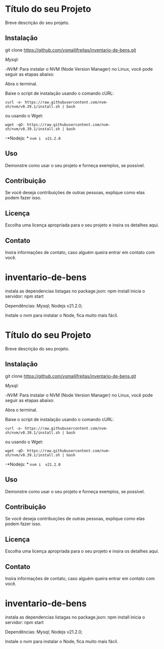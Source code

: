 # Título do seu Projeto

Breve descrição do seu projeto.

## Instalação

git clone https://github.com/ysmailifreitas/inventario-de-bens.git

*Mysql:*

-*NVM:* Para instalar o NVM (Node Version Manager) no Linux, você pode seguir as etapas abaixo:

Abra o terminal.

Baixe o script de instalação usando o comando cURL:

`curl -o- https://raw.githubusercontent.com/nvm-sh/nvm/v0.39.1/install.sh | bash`

ou usando o Wget:

`wget -qO- https://raw.githubusercontent.com/nvm-sh/nvm/v0.39.1/install.sh | bash`

-*Nodejs: *
`nvm i  v21.2.0`

## Uso

Demonstre como usar o seu projeto e forneça exemplos, se possível.

## Contribuição

Se você deseja contribuições de outras pessoas, explique como elas podem fazer isso.

## Licença

Escolha uma licença apropriada para o seu projeto e insira os detalhes aqui.

## Contato

Insira informações de contato, caso alguém queira entrar em contato com você.

# inventario-de-bens

instala as dependencias listagas no package.json: npm install
inicia o servidor: npm start

Dependências:
Mysql;
Nodejs v21.2.0;

Instale o nvm para instalar o Node, fica muito mais fácil.
# Título do seu Projeto

Breve descrição do seu projeto.

## Instalação

git clone https://github.com/ysmailifreitas/inventario-de-bens.git

*Mysql:*

-*NVM:* Para instalar o NVM (Node Version Manager) no Linux, você pode seguir as etapas abaixo:

Abra o terminal.

Baixe o script de instalação usando o comando cURL:

`curl -o- https://raw.githubusercontent.com/nvm-sh/nvm/v0.39.1/install.sh | bash`

ou usando o Wget:

`wget -qO- https://raw.githubusercontent.com/nvm-sh/nvm/v0.39.1/install.sh | bash`

-*Nodejs: *
`nvm i  v21.2.0`

## Uso

Demonstre como usar o seu projeto e forneça exemplos, se possível.

## Contribuição

Se você deseja contribuições de outras pessoas, explique como elas podem fazer isso.

## Licença

Escolha uma licença apropriada para o seu projeto e insira os detalhes aqui.

## Contato

Insira informações de contato, caso alguém queira entrar em contato com você.

# inventario-de-bens

instala as dependencias listagas no package.json: npm install
inicia o servidor: npm start

Dependências:
Mysql;
Nodejs v21.2.0;

Instale o nvm para instalar o Node, fica muito mais fácil.

